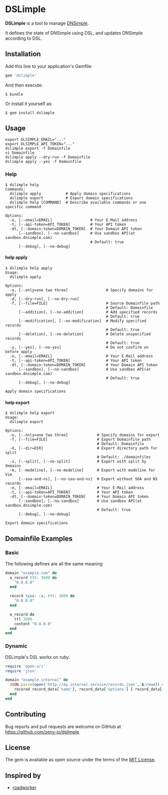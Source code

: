 # DSLimple

__DSLimple__ is a tool to manage [DNSimple](https://dnsimple.com/).

It defines the state of DNSimple using DSL, and updates DNSimple according to DSL.

## Installation

Add this line to your application's Gemfile:

```ruby
gem 'dslimple'
```

And then execute:

    $ bundle

Or install it yourself as:

    $ gem install dslimple

## Usage

```shell
export DLSIMPLE_EMAIL="..."
export DLSIMPLE_API_TOKEN="..."
dslimple export -f Domainfile
vi Domainfile
dslimple apply --dry-run -f Domainfile
dslimple apply --yes -f Domainfile
```

### Help

```
$ dslimple help
Commands:
  dslimple apply           # Apply domain specifications
  dslimple export          # Export domain specifications
  dslimple help [COMMAND]  # Describe available commands or one specific command

Options:
  -e, [--email=EMAIL]                 # Your E-Mail address
  -t, [--api-token=API_TOKEN]         # Your API token
  -dt, [--domain-token=DOMAIN_TOKEN]  # Your Domain API token
      [--sandbox], [--no-sandbox]     # Use sandbox API(at sandbox.dnsimple.com)
                                      # Default: true
      [--debug], [--no-debug]
```

#### help apply

```
$ dslimple help apply
Usage:
  dslimple apply

Options:
  -o, [--only=one two three]                 # Specify domains for apply
  -d, [--dry-run], [--no-dry-run]
  -f, [--file=FILE]                          # Source Domainfile path
                                             # Default: Domainfile
      [--addition], [--no-addition]          # Add specified records
                                             # Default: true
      [--modification], [--no-modification]  # Modify specified records
                                             # Default: true
      [--deletion], [--no-deletion]          # Delete unspecified records
                                             # Default: true
  -y, [--yes], [--no-yes]                    # Do not confirm on before apply
  -e, [--email=EMAIL]                        # Your E-Mail address
  -t, [--api-token=API_TOKEN]                # Your API token
  -dt, [--domain-token=DOMAIN_TOKEN]         # Your Domain API token
      [--sandbox], [--no-sandbox]            # Use sandbox API(at sandbox.dnsimple.com)
                                             # Default: true
      [--debug], [--no-debug]

Apply domain specifications
```

#### help export

```
$ dslimple help export
Usage:
  dslimple export

Options:
  -o, [--only=one two three]             # Specify domains for export
  -f, [--file=FILE]                      # Export Domainfile path
                                         # Default: Domainfile
  -d, [--dir=DIR]                        # Export directory path for split
                                         # Default: ./domainfiles
  -s, [--split], [--no-split]            # Export with split by domains
  -m, [--modeline], [--no-modeline]      # Export with modeline for Vim
      [--soa-and-ns], [--no-soa-and-ns]  # Export without SOA and NS records
  -e, [--email=EMAIL]                    # Your E-Mail address
  -t, [--api-token=API_TOKEN]            # Your API token
  -dt, [--domain-token=DOMAIN_TOKEN]     # Your Domain API token
      [--sandbox], [--no-sandbox]        # Use sandbox API(at sandbox.dnsimple.com)
                                         # Default: true
      [--debug], [--no-debug]

Export domain specifications
```

## Domainfile Examples

### Basic

The following defines are all the same meaning

```ruby
domain "example.com" do
  a_record ttl: 3600 do
    "0.0.0.0"
  end

  record type: :a, ttl: 3600 do
    "0.0.0.0"
  end

  a_record do
    ttl 3600
    content "0.0.0.0"
  end
end
```

### Dynamic

DSLimple's DSL works on ruby.

```ruby
require 'open-uri'
require 'json'

domain "example.internal" do
  JSON.parse(open('http://my.internal.service/records.json', &:read)).each do |record_data|
    recored record_data['name'], record_data['options'] { record_data['content'] }
  end
end
```

## Contributing

Bug reports and pull requests are welcome on GitHub at https://github.com/zeny-io/dslimple.


## License

The gem is available as open source under the terms of the [MIT License](http://opensource.org/licenses/MIT).

## Inspired by

- [roadworker](https://github.com/winebarrel/roadworker)

